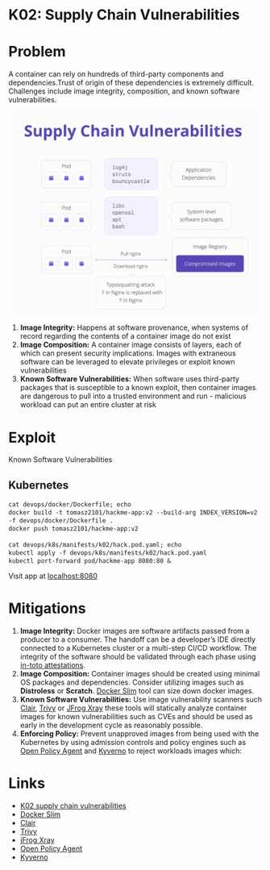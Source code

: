 # K02: Supply Chain Vulnerabilities

# Problem

A container can rely on hundreds of third-party components and dependencies.Trust of origin of these dependencies is extremely difficult. Challenges include image integrity, composition, and known software vulnerabilities.

![diagram](../assets/img/k02.png)

1. **Image Integrity:** Happens at software provenance, when systems of record regarding the contents of a container image do not exist
1. **Image Composition:** A container image consists of layers, each of which can present security implications. Images with extraneous software can be leveraged to elevate privileges or exploit known vulnerabilities
1. **Known Software Vulnerabilities:** When software uses third-party packages that is susceptible to a known exploit, then container images are dangerous to pull into a trusted environment and run - malicious workload can put an entire cluster at risk

# Exploit

Known Software Vulnerabilities

## Kubernetes

```shell
cat devops/docker/Dockerfile; echo
docker build -t tomasz2101/hackme-app:v2 --build-arg INDEX_VERSION=v2 -f devops/docker/Dockerfile .
docker push tomasz2101/hackme-app:v2

cat devops/k8s/manifests/k02/hack.pod.yaml; echo
kubectl apply -f devops/k8s/manifests/k02/hack.pod.yaml
kubectl port-forward pod/hackme-app 8080:80 &
```

Visit app at [localhost:8080](http://localhost:8080/)

# Mitigations

1. **Image Integrity:** Docker images are software artifacts passed from a producer to a consumer. The handoff can be a developer’s IDE directly connected to a Kubernetes cluster or a multi-step CI/CD workflow. The integrity of the software should be validated through each phase using [in-toto attestations](https://github.com/in-toto/attestation).
1. **Image Composition:** Container images should be created using minimal OS packages and dependencies. Consider utilizing images such as **Distroless** or **Scratch**. [Docker Slim](https://github.com/slimtoolkit/slim) tool can size down docker images.
1. **Known Software Vulnerabilities:** Use image vulnerability scanners such [Clair](https://github.com/quay/clair), [Trivy](https://github.com/aquasecurity/trivy) or [JFrog Xray](https://jfrog.com/) these tools will statically analyze container images for known vulnerabilities such as CVEs and should be used as early in the development cycle as reasonably possible.
1. **Enforcing Policy:** Prevent unapproved images from being used with the Kubernetes by using admission controls and policy engines such as [Open Policy Agent](https://www.openpolicyagent.org/) and [Kyverno](https://kyverno.io/) to reject workloads images which:

# Links

- [K02 supply chain vulnerabilities](https://owasp.org/www-project-kubernetes-top-ten/2022/en/src/K02-supply-chain-vulnerabilities)
- [Docker Slim](https://github.com/slimtoolkit/slim)
- [Clair](https://github.com/quay/clair)
- [Trivy](https://github.com/aquasecurity/trivy)
- [jFrog Xray](https://jfrog.com/)
- [Open Policy Agent](https://www.openpolicyagent.org/)
- [Kyverno](https://kyverno.io/)